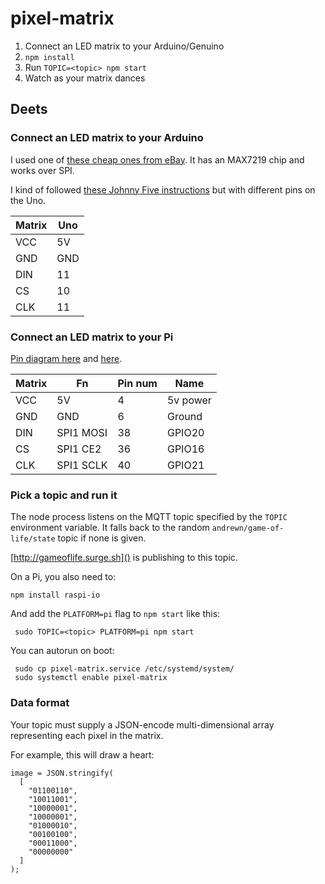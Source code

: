 pixel-matrix
===

1. Connect an LED matrix to your Arduino/Genuino
2. `npm install`
3. Run `TOPIC=<topic> npm start`
4. Watch as your matrix dances

## Deets

### Connect an LED matrix to your Arduino

I used one of [these cheap ones from eBay](http://www.ebay.co.uk/itm/141777360808). It has an MAX7219 chip and works over SPI.

I kind of followed [these Johnny Five instructions](http://johnny-five.io/examples/led-matrix/) but with different pins on the Uno.

|  Matrix | Uno   |
|---------|-------|
|  VCC    |  5V   |
|  GND    |  GND  |
|  DIN    |  11   |
|  CS     |  10   |
|  CLK    |  11   |

### Connect an LED matrix to your Pi

[Pin diagram here](http://pi.gadgetoid.com/pinout/spi) and [here](https://github.com/nebrius/raspi-io/wiki/Pin-Information).

|  Matrix | Fn           | Pin num | Name     |
|---------|--------------|---------|----------|
|  VCC    |  5V          | 4       | 5v power |
|  GND    |  GND         | 6       | Ground   |
|  DIN    |  SPI1 MOSI   | 38      | GPIO20   |
|  CS     |  SPI1 CE2    | 36      | GPIO16   |
|  CLK    |  SPI1 SCLK   | 40      | GPIO21   |

### Pick a topic and run it

The node process listens on the MQTT topic specified by the `TOPIC` environment variable. It falls back to the random `andrewn/game-of-life/state` topic if none is given.

[http://gameoflife.surge.sh]() is publishing to this topic.

On a Pi, you also need to:

    npm install raspi-io

And add the `PLATFORM=pi` flag to `npm start` like this:

     sudo TOPIC=<topic> PLATFORM=pi npm start

You can autorun on boot:

     sudo cp pixel-matrix.service /etc/systemd/system/
     sudo systemctl enable pixel-matrix

### Data format

Your topic must supply a JSON-encode multi-dimensional array representing each pixel in the matrix.

For example, this will draw a heart:

    image = JSON.stringify(
      [
        "01100110",
        "10011001",
        "10000001",
        "10000001",
        "01000010",
        "00100100",
        "00011000",
        "00000000"
      ]
    );
